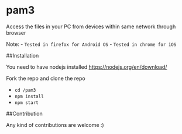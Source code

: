 # pam3

Access the files in your PC from devices within same network through browser

Note:
     - `Tested in firefox for Android OS`
     - `Tested in chrome for iOS`

##Installation

You need to have nodejs installed https://nodejs.org/en/download/

Fork the repo and clone the repo 
- `cd /pam3`
- `npm install`
- `npm start`

##Contribution

Any kind of contributions are welcome :)
